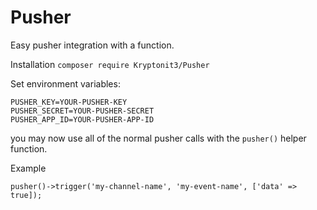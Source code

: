 # Pusher
Easy pusher integration with a function.

Installation
`composer require Kryptonit3/Pusher`

Set environment variables:

~~~
PUSHER_KEY=YOUR-PUSHER-KEY
PUSHER_SECRET=YOUR-PUSHER-SECRET
PUSHER_APP_ID=YOUR-PUSHER-APP-ID
~~~

you may now use all of the normal pusher calls with the `pusher()` helper function.

Example
~~~
pusher()->trigger('my-channel-name', 'my-event-name', ['data' => true]);
~~~
